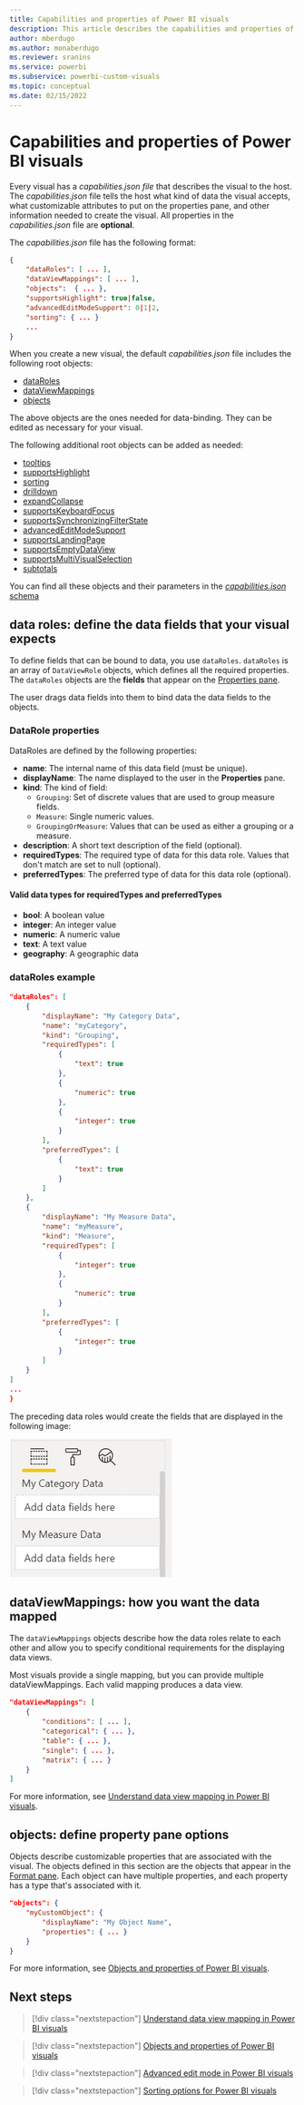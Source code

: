 ```yaml
---
title: Capabilities and properties of Power BI visuals
description: This article describes the capabilities and properties of Power BI visuals.
author: mberdugo
ms.author: monaberdugo
ms.reviewer: sranins
ms.service: powerbi
ms.subservice: powerbi-custom-visuals
ms.topic: conceptual
ms.date: 02/15/2022
---
```


# Capabilities and properties of Power BI visuals

Every visual has a *capabilities.json file* that describes the visual to the host. The *capabilities.json* file tells the host what kind of data the visual accepts, what customizable attributes to put on the properties pane, and other information needed to create the visual. All properties in the *capabilities.json* file are **optional**.

The *capabilities.json* file has the following format:

```json
{
    "dataRoles": [ ... ],
    "dataViewMappings": [ ... ],
    "objects":  { ... },
    "supportsHighlight": true|false,
    "advancedEditModeSupport": 0|1|2,
    "sorting": { ... }
    ...
}
```

When you create a new visual, the default *capabilities.json* file includes the following root objects:

* [dataRoles](#data-roles-define-the-data-fields-that-your-visual-expects)
* [dataViewMappings](#dataviewmappings-how-you-want-the-data-mapped)
* [objects](#objects-define-property-pane-options)

The above objects are the ones needed for data-binding. They can be edited as necessary for your visual.

The following additional root objects can be added as needed:

* [tooltips](add-tooltips.md#add-tooltips-support-to-the-report-page)
* [supportsHighlight](highlight.md)
* [sorting](sort-options.md)
* [drilldown](drill-down-support.md)
* [expandCollapse](dataview-mappings.md#expanding-and-collapsing-row-headers)
* [supportsKeyboardFocus](supportskeyboardfocus-feature.md)
* [supportsSynchronizingFilterState](enable-sync-slicers.md)
* [advancedEditModeSupport](advanced-edit-mode.md)
* [supportsLandingPage](landing-page.md#creating-a-landing-page)
* [supportsEmptyDataView](landing-page.md#creating-a-landing-page)
* [supportsMultiVisualSelection](supportsmultivisualselection-feature.md)
* [subtotals](total-subtotal-api.md)

You can find all these objects and their parameters in the [*capabilities.json* schema](https://github.com/microsoft/powerbi-visuals-api/blob/master/schema.capabilities.json#L4-L65)

## data roles: define the data fields that your visual expects

To define fields that can be bound to data, you use `dataRoles`. `dataRoles` is an array of `DataViewRole` objects, which defines all the required properties. The `dataRoles` objects are the **fields** that appear on the [Properties pane](../../visuals/service-getting-started-with-color-formatting-and-axis-properties.md).

The user drags data fields into them to bind data the data fields to the objects.

### DataRole properties

DataRoles are defined by the following properties:

* **name**: The internal name of this data field (must be unique).
* **displayName**: The name displayed to the user in the **Properties** pane.
* **kind**: The kind of field:
  * `Grouping`: Set of discrete values that are used to group measure fields.
  * `Measure`: Single numeric values.
  * `GroupingOrMeasure`: Values that can be used as either a grouping or a measure.
* **description**: A short text description of the field (optional).
* **requiredTypes**: The required type of data for this data role. Values that don't match are set to null (optional).
* **preferredTypes**: The preferred type of data for this data role (optional).

#### Valid data types for requiredTypes and preferredTypes

* **bool**: A boolean value
* **integer**: An integer value
* **numeric**: A numeric value
* **text**: A text value
* **geography**: A geographic data

### dataRoles example

```json
"dataRoles": [
    {
        "displayName": "My Category Data",
        "name": "myCategory",
        "kind": "Grouping",
        "requiredTypes": [
            {
                "text": true
            },
            {
                "numeric": true
            },
            {
                "integer": true
            }
        ],
        "preferredTypes": [
            {
                "text": true
            }
        ]
    },
    {
        "displayName": "My Measure Data",
        "name": "myMeasure",
        "kind": "Measure",
        "requiredTypes": [
            {
                "integer": true
            },
            {
                "numeric": true
            }
        ],
        "preferredTypes": [
            {
                "integer": true
            }
        ]
    }
]
...
}
```

The preceding data roles would create the fields that are displayed in the following image:

![Data role fields](media/capabilities/data-role-display.png)

## dataViewMappings: how you want the data mapped

The `dataViewMappings` objects describe how the data roles relate to each other and  allow you to specify conditional requirements for the displaying data views.

Most visuals provide a single mapping, but you can provide multiple dataViewMappings. Each valid mapping produces a data view.

```json
"dataViewMappings": [
    {
        "conditions": [ ... ],
        "categorical": { ... },
        "table": { ... },
        "single": { ... },
        "matrix": { ... }
    }
]
```

For more information, see [Understand data view mapping in Power BI visuals](dataview-mappings.md).

## objects: define property pane options

Objects describe customizable properties that are associated with the visual. The objects defined in this section are the objects that appear in the [Format pane](../../create-reports/service-the-report-editor-take-a-tour.md#format-your-visuals). Each object can have multiple properties, and each property has a type that's associated with it.

```json
"objects": {
    "myCustomObject": {
        "displayName": "My Object Name",
        "properties": { ... }
    }
}
```

For more information, see [Objects and properties of Power BI visuals](objects-properties.md).

## Next steps

> [!div class="nextstepaction"]
> [Understand data view mapping in Power BI visuals](dataview-mappings.md)

> [!div class="nextstepaction"]
> [Objects and properties of Power BI visuals](objects-properties.md)

> [!div class="nextstepaction"]
> [Advanced edit mode in Power BI visuals](advanced-edit-mode.md)

> [!div class="nextstepaction"]
> [Sorting options for Power BI visuals](sort-options.md)
